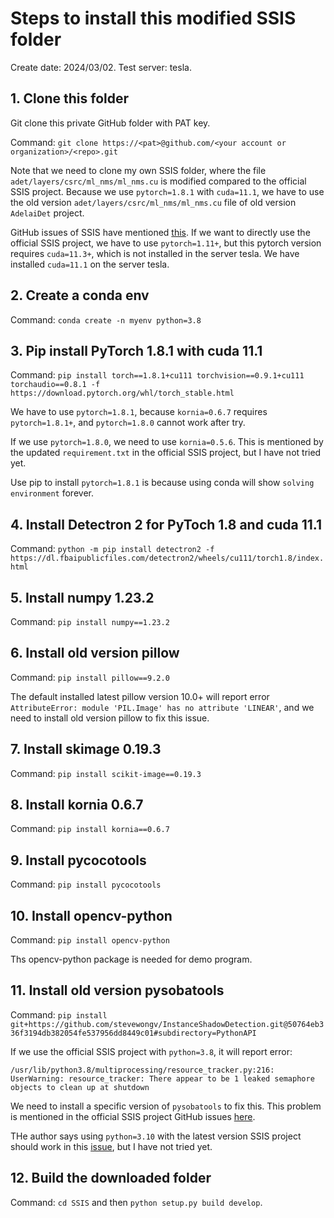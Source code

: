 # Steps to install this modified SSIS folder
Create date: 2024/03/02. Test server: tesla.

## 1. Clone this folder
Git clone this private GitHub folder with PAT key.

Command: `git clone https://<pat>@github.com/<your account or organization>/<repo>.git`

Note that we need to clone my own SSIS folder, where the file `adet/layers/csrc/ml_nms/ml_nms.cu` is modified compared to the official SSIS project. Because we use `pytorch=1.8.1` with `cuda=11.1`, we have to use the old version `adet/layers/csrc/ml_nms/ml_nms.cu` file of old version `AdelaiDet` project.

GitHub issues of SSIS have mentioned [this](https://github.com/stevewongv/SSIS/issues/6). If we want to directly use the official SSIS project, we have to use `pytorch=1.11+`, but this pytorch version requires `cuda=11.3+`, which is not installed in the server tesla. We have installed `cuda=11.1` on the server tesla.

## 2. Create a conda env
Command: `conda create -n myenv python=3.8`

## 3. Pip install PyTorch 1.8.1 with cuda 11.1
Command: `pip install torch==1.8.1+cu111 torchvision==0.9.1+cu111 torchaudio==0.8.1 -f https://download.pytorch.org/whl/torch_stable.html`

We have to use `pytorch=1.8.1`, because `kornia=0.6.7` requires `pytorch=1.8.1+`, and `pytorch=1.8.0` cannot work after try.

If we use `pytorch=1.8.0`, we need to use `kornia=0.5.6`. This is mentioned by the updated `requirement.txt` in the official SSIS project, but I have not tried yet.

Use pip to install `pytorch=1.8.1` is because using conda will show `solving environment` forever.

## 4. Install Detectron 2 for PyToch 1.8 and cuda 11.1
Command: `python -m pip install detectron2 -f https://dl.fbaipublicfiles.com/detectron2/wheels/cu111/torch1.8/index.html`

## 5. Install numpy 1.23.2
Command: `pip install numpy==1.23.2`

## 6. Install old version pillow
Command: `pip install pillow==9.2.0`

The default installed latest pillow version 10.0+ will report error `AttributeError: module 'PIL.Image' has no attribute 'LINEAR'`, and we need to install old version pillow to fix this issue.

## 7. Install skimage 0.19.3
Command: `pip install scikit-image==0.19.3`

## 8. Install kornia 0.6.7
Command: `pip install kornia==0.6.7`

## 9. Install pycocotools
Command: `pip install pycocotools`

## 10. Install opencv-python
Command: `pip install opencv-python`

Ths opencv-python package is needed for demo program.

## 11. Install old version pysobatools
Command: `pip install git+https://github.com/stevewongv/InstanceShadowDetection.git@50764eb336f3194db382054fe537956dd8449c01#subdirectory=PythonAPI`

If we use the official SSIS project with `python=3.8`, it will report error:

`/usr/lib/python3.8/multiprocessing/resource_tracker.py:216: UserWarning: resource_tracker: There appear to be 1 leaked semaphore objects to clean up at shutdown`

We need to install a specific version of `pysobatools` to fix this. This problem is mentioned in the official SSIS project GitHub issues [here](https://github.com/stevewongv/SSIS/issues/13).

THe author says using `python=3.10` with the latest version SSIS project should work in this [issue](https://github.com/stevewongv/InstanceShadowDetection/issues/24), but I have not tried yet.

## 12. Build the downloaded folder
Command: `cd SSIS` and then `python setup.py build develop`.

